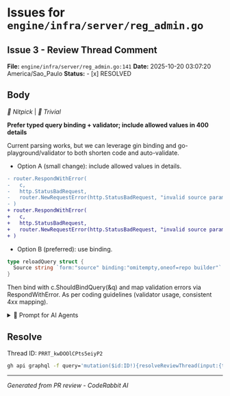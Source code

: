 # Issues for `engine/infra/server/reg_admin.go`

## Issue 3 - Review Thread Comment

**File:** `engine/infra/server/reg_admin.go:141`
**Date:** 2025-10-20 03:07:20 America/Sao_Paulo
**Status:** - [x] RESOLVED

## Body

_🧹 Nitpick_ | _🔵 Trivial_

**Prefer typed query binding + validator; include allowed values in 400 details**

Current parsing works, but we can leverage gin binding and go-playground/validator to both shorten code and auto-validate.

- Option A (small change): include allowed values in details.

```diff
- router.RespondWithError(
-   c,
-   http.StatusBadRequest,
-   router.NewRequestError(http.StatusBadRequest, "invalid source parameter", nil),
- )
+ router.RespondWithError(
+   c,
+   http.StatusBadRequest,
+   router.NewRequestError(http.StatusBadRequest, "invalid source parameter", fmt.Errorf("allowed values: repo,builder")),
+ )
```

- Option B (preferred): use binding.

```go
type reloadQuery struct {
  Source string `form:"source" binding:"omitempty,oneof=repo builder"`
}
```

Then bind with c.ShouldBindQuery(&q) and map validation errors via RespondWithError. As per coding guidelines (validator usage, consistent 4xx mapping).

<details>
<summary>🤖 Prompt for AI Agents</summary>

```
In engine/infra/server/reg_admin.go around lines 122 to 135, replace the manual
query parsing with gin's query binding and validator: define a small reloadQuery
struct with a Source field tagged `form:"source" binding:"omitempty,oneof=repo
builder"`, call c.ShouldBindQuery(&q), and when it returns a validation error
map it to router.RespondWithError returning http.StatusBadRequest and include
the allowed values ("repo", "builder") in the error details; if binding succeeds
return q.Source and true. If you prefer the minimal change, keep current logic
but change the BadRequest error details to explicitly list the allowed values in
the message.
```

</details>

<!-- fingerprinting:phantom:medusa:chinchilla -->

<!-- This is an auto-generated comment by CodeRabbit -->

## Resolve

Thread ID: `PRRT_kwDOOlCPts5eiyP2`

```bash
gh api graphql -f query='mutation($id:ID!){resolveReviewThread(input:{threadId:$id}){thread{isResolved}}}' -F id=PRRT_kwDOOlCPts5eiyP2
```

---
*Generated from PR review - CodeRabbit AI*
